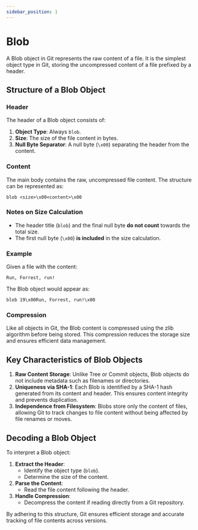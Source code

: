 ```yaml
---
sidebar_position: 1
---
```


# Blob

A Blob object in Git represents the raw content of a file. It is the simplest object type in Git, storing the uncompressed content of a file prefixed by a header.

## Structure of a Blob Object

### Header

The header of a Blob object consists of:

1. **Object Type**: Always `blob`.
2. **Size**: The size of the file content in bytes.
3. **Null Byte Separator**: A null byte (`\x00`) separating the header from the content.

### Content

The main body contains the raw, uncompressed file content. The structure can be represented as:

```
blob <size>\x00<content>\x00
```

### Notes on Size Calculation

* The header title (`blob`) and the final null byte **do not count** towards the total size.
* The first null byte (`\x00`) **is included** in the size calculation.

### Example

Given a file with the content:

```
Run, Forrest, run!
```

The Blob object would appear as:

```
blob 19\x00Run, Forrest, run!\x00
```

### Compression

Like all objects in Git, the Blob content is compressed using the zlib algorithm before being stored. This compression reduces the storage size and ensures efficient data management.

## Key Characteristics of Blob Objects

1. **Raw Content Storage**: Unlike Tree or Commit objects, Blob objects do not include metadata such as filenames or directories.
2. **Uniqueness via SHA-1**: Each Blob is identified by a SHA-1 hash generated from its content and header. This ensures content integrity and prevents duplication.
3. **Independence from Filesystem**: Blobs store only the content of files, allowing Git to track changes to file content without being affected by file renames or moves.

## Decoding a Blob Object

To interpret a Blob object:

1. **Extract the Header**:
   * Identify the object type (`blob`).
   * Determine the size of the content.
2. **Parse the Content**:
   * Read the file content following the header.
3. **Handle Compression**:
   * Decompress the content if reading directly from a Git repository.

By adhering to this structure, Git ensures efficient storage and accurate tracking of file contents across versions.

